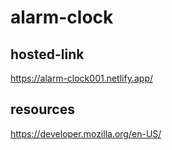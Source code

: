# alarm-clock

## hosted-link
https://alarm-clock001.netlify.app/

## resources
https://developer.mozilla.org/en-US/
